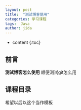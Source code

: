 ```yaml
---
layout: post
title:  "测试博客使用"
categories: 学习课程
tags:  Java
author: jida
---
```


* content
{:toc}


## 前言


**测试博客怎么使用**
顺便测试git怎么用
##  课程目录

希望以后以这个当作模板
